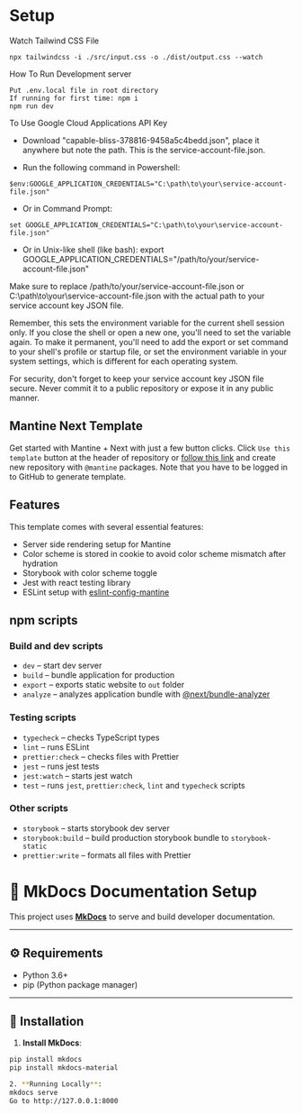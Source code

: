 # Setup

Watch Tailwind CSS File

```
npx tailwindcss -i ./src/input.css -o ./dist/output.css --watch
```

How To Run Development server

```
Put .env.local file in root directory
If running for first time: npm i 
npm run dev
```

To Use Google Cloud Applications API Key

- Download "capable-bliss-378816-9458a5c4bedd.json", place it anywhere but note the path. This is the service-account-file.json.

- Run the following command in Powershell:
```
$env:GOOGLE_APPLICATION_CREDENTIALS="C:\path\to\your\service-account-file.json"
```

- Or in Command Prompt:
```
set GOOGLE_APPLICATION_CREDENTIALS="C:\path\to\your\service-account-file.json"
```

- Or in Unix-like shell (like bash):
export GOOGLE_APPLICATION_CREDENTIALS="/path/to/your/service-account-file.json"

Make sure to replace /path/to/your/service-account-file.json or C:\path\to\your\service-account-file.json with the actual path to your service account key JSON file.

Remember, this sets the environment variable for the current shell session only. If you close the shell or open a new one, you'll need to set the variable again. To make it permanent, you'll need to add the export or set command to your shell's profile or startup file, or set the environment variable in your system settings, which is different for each operating system.

For security, don't forget to keep your service account key JSON file secure. Never commit it to a public repository or expose it in any public manner.

## Mantine Next Template

Get started with Mantine + Next with just a few button clicks.
Click `Use this template` button at the header of repository or [follow this link](https://github.com/mantinedev/mantine-next-template/generate) and
create new repository with `@mantine` packages. Note that you have to be logged in to GitHub to generate template.

## Features

This template comes with several essential features:

- Server side rendering setup for Mantine
- Color scheme is stored in cookie to avoid color scheme mismatch after hydration
- Storybook with color scheme toggle
- Jest with react testing library
- ESLint setup with [eslint-config-mantine](https://github.com/mantinedev/eslint-config-mantine)

## npm scripts

### Build and dev scripts

- `dev` – start dev server
- `build` – bundle application for production
- `export` – exports static website to `out` folder
- `analyze` – analyzes application bundle with [@next/bundle-analyzer](https://www.npmjs.com/package/@next/bundle-analyzer)

### Testing scripts

- `typecheck` – checks TypeScript types
- `lint` – runs ESLint
- `prettier:check` – checks files with Prettier
- `jest` – runs jest tests
- `jest:watch` – starts jest watch
- `test` – runs `jest`, `prettier:check`, `lint` and `typecheck` scripts

### Other scripts

- `storybook` – starts storybook dev server
- `storybook:build` – build production storybook bundle to `storybook-static`
- `prettier:write` – formats all files with Prettier


# 📘 MkDocs Documentation Setup

This project uses **[MkDocs](https://www.mkdocs.org/)** to serve and build developer documentation.

---

## ⚙️ Requirements

- Python 3.6+
- pip (Python package manager)

---

## 🚀 Installation

1. **Install MkDocs**:

```bash
pip install mkdocs
pip install mkdocs-material

2. **Running Locally**:
mkdocs serve
Go to http://127.0.0.1:8000

